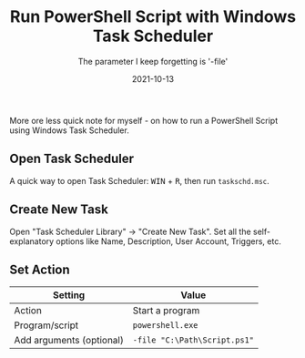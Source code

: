 ﻿---
aliases:
    - powershell-task-scheduler
slug: PowerShell-Task-Scheduler
title: Run PowerShell Script with Windows Task Scheduler
subtitle: The parameter I keep forgetting is '-file'
contenttags: [powershell, windows, task scheduler]
image: /images/2021/2021-10-13_TaskScheduler_PowerShell_Script.png
imageAlt: A screenshot showing the Action Configuration of a Windows Scheduled Task - to run a PowerShell script.
date: 2021-10-13
---

More ore less quick note for myself - on how to run a PowerShell Script using Windows Task Scheduler.

## Open Task Scheduler

A quick way to open Task Scheduler:
<kbd>WIN</kbd> + <kbd>R</kbd>, then run `taskschd.msc`.

## Create New Task

Open "Task Scheduler Library" → "Create New Task".
Set all the self-explanatory options like Name, Description, User Account, Triggers, etc.

## Set Action

| Setting                  | Value                      |
| ------------------------ | -------------------------- |
| Action                   | Start a program            |
| Program/script           | `powershell.exe`             |
| Add arguments (optional) | `-file "C:\Path\Script.ps1"` |

